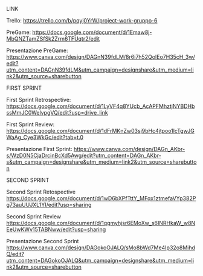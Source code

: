 LINK

Trello:
https://trello.com/b/pqyj0YrW/project-work-gruppo-6

PreGame:
https://docs.google.com/document/d/1Emaw8j-MbQNZTamZSfSk2Zrm6TFUqtr2/edit

Presentazione PreGame:
https://www.canva.com/design/DAGnN39fdLM/8r6i7h52QoIEo7H35cH_3w/edit?utm_content=DAGnN39fdLM&utm_campaign=designshare&utm_medium=link2&utm_source=sharebutton 

FIRST SPRINT

First Sprint Retrospective:
https://docs.google.com/document/d/1LyVF4q8YUcb_AcAPFMhztjNYBDHbssMmJC0WelvpgVQ/edit?usp=drive_link


First Sprint Review:
https://docs.google.com/document/d/1dFrMKnZw03sj9bHc4jtpoo1lcTgwJGWaAg_Cye3WkGc/edit?tab=t.0


Presentazione First Sprint:
https://www.canva.com/design/DAGn_AKbr-s/WzD0N5CjaDrcinBcXd5Awg/edit?utm_content=DAGn_AKbr-s&utm_campaign=designshare&utm_medium=link2&utm_source=sharebutton

SECOND SPRINT

Second Sprint Retospective
https://docs.google.com/document/d/1wD6bXPfTttY_MFqx1ztmefaVYp382Pg73auUUJXL1YI/edit?usp=sharing

Second Sprint Review
https://docs.google.com/document/d/1qgmyhjsr6EMoXw_s6INRHkaW_w8NEeUwKWv15TABNww/edit?usp=sharing

Presentazione Second Sprint
https://www.canva.com/design/DAGokoOJALQ/sMo8bWd7Me4Ip32o8MihdQ/edit?utm_content=DAGokoOJALQ&utm_campaign=designshare&utm_medium=link2&utm_source=sharebutton




